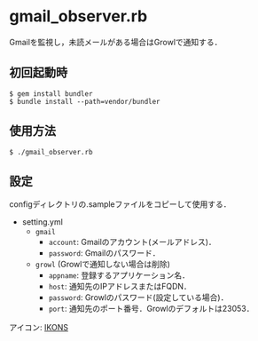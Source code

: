 gmail_observer.rb
=================
Gmailを監視し，未読メールがある場合はGrowlで通知する．

初回起動時
----------
    $ gem install bundler
    $ bundle install --path=vendor/bundler

使用方法
--------
    $ ./gmail_observer.rb

設定
----
configディレクトリの.sampleファイルをコピーして使用する．
+ setting.yml
  - `gmail`
    - `account`: Gmailのアカウント(メールアドレス)．
    - `password`: Gmailのパスワード．
  - `growl` (Growlで通知しない場合は削除)
    - `appname`: 登録するアプリケーション名．
    - `host`: 通知先のIPアドレスまたはFQDN．
    - `password`: Growlのパスワード(設定している場合)．
    - `port`: 通知先のポート番号．Growlのデフォルトは23053．

アイコン: [IKONS](http://ikons.piotrkwiatkowski.co.uk/)
